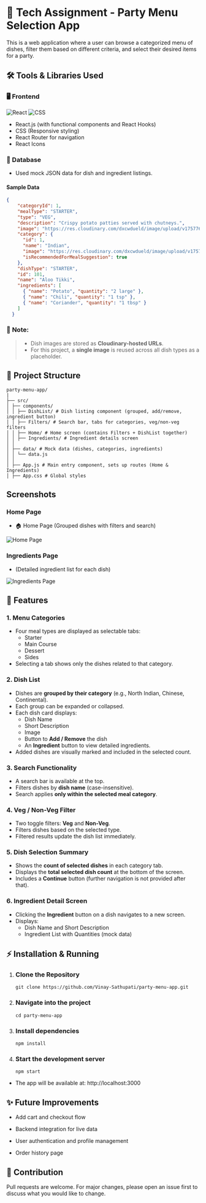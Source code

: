 # 🍴 Tech Assignment - Party Menu Selection App

This is a web application where a user can browse a categorized menu of dishes, filter them based on different criteria, and select their desired items for a party.

## 🛠 Tools & Libraries Used

### 🖥️ Frontend

![React](https://img.shields.io/badge/Frontend-React-blue)
![CSS](https://img.shields.io/badge/Styling-CSS3-blueviolet)

- React.js (with functional components and React Hooks)
- CSS (Responsive styling)
- React Router for navigation
- React Icons

### 💽 Database

- Used mock JSON data for dish and ingredient listings.

#### Sample Data

```json
{
    "categoryId": 1,
    "mealType": "STARTER",
    "type": "VEG",
    "description": "Crispy potato patties served with chutneys.",
    "image": "https://res.cloudinary.com/dxcwdueld/image/upload/v1757766893/image_191_kryog8.jpg",
    "category": {
      "id": 1,
      "name": "Indian",
      "image": "https://res.cloudinary.com/dxcwdueld/image/upload/v1757879774/image_207_edwnny.jpg",
      "isRecommendedForMealSuggestion": true
    },
    "dishType": "STARTER",
    "id": 101,
    "name": "Aloo Tikki",
    "ingredients": [
      { "name": "Potato", "quantity": "2 large" },
      { "name": "Chili", "quantity": "1 tsp" },
      { "name": "Coriander", "quantity": "1 tbsp" }
    ]
  }

  ```

### 📌 **Note:**  
> - Dish images are stored as **Cloudinary-hosted URLs**.  
> - For this project, a **single image** is reused across all dish types as a placeholder.


## 📂 Project Structure
```
party-menu-app/
|
├── src/
│ ├── components/
│ │ ├── DishList/ # Dish listing component (grouped, add/remove, ingredient button)
│ │ ├── Filters/ # Search bar, tabs for categories, veg/non-veg filters
│ │ ├── Home/ # Home screen (contains Filters + DishList together)
│ │ ├── Ingredients/ # Ingredient details screen
│ │
│ ├── data/ # Mock data (dishes, categories, ingredients)
│ │ └── data.js
│ │
│ ├── App.js # Main entry component, sets up routes (Home & Ingredients)
│ ├── App.css # Global styles
```
## Screenshots

### Home Page
- 🏠 Home Page (Grouped dishes with filters and search)
  
![Home Page](./screenshots/home_page.png)

### Ingredients Page

- (Detailed ingredient list for each dish)
  
![Ingredients Page](./screenshots/ingredients_list_page.png)

## 🚀 Features

### 1. Menu Categories
- Four meal types are displayed as selectable tabs:
  - Starter  
  - Main Course  
  - Dessert  
  - Sides  
- Selecting a tab shows only the dishes related to that category.

### 2. Dish List
- Dishes are **grouped by their category** (e.g., North Indian, Chinese, Continental).  
- Each group can be expanded or collapsed.  
- Each dish card displays:
  - Dish Name  
  - Short Description  
  - Image  
  - Button to **Add / Remove** the dish  
  - An **Ingredient** button to view detailed ingredients.  
- Added dishes are visually marked and included in the selected count.

### 3. Search Functionality
- A search bar is available at the top.  
- Filters dishes by **dish name** (case-insensitive).  
- Search applies **only within the selected meal category**.

### 4. Veg / Non-Veg Filter
- Two toggle filters: **Veg** and **Non-Veg**.  
- Filters dishes based on the selected type.  
- Filtered results update the dish list immediately.  

### 5. Dish Selection Summary
- Shows the **count of selected dishes** in each category tab.  
- Displays the **total selected dish count** at the bottom of the screen.  
- Includes a **Continue** button (further navigation is not provided after that).  

### 6. Ingredient Detail Screen
- Clicking the **Ingredient** button on a dish navigates to a new screen.  
- Displays:
  - Dish Name and Short Description  
  - Ingredient List with Quantities (mock data) 

## ⚡ Installation & Running

1. ### Clone the Repository

    ```
    git clone https://github.com/Vinay-Sathupati/party-menu-app.git
    ```
2. ### Navigate into the project

    ```
    cd party-menu-app
    ```
3. ### Install dependencies

    ```
    npm install
    ```
4. ### Start the development server

    ```
    npm start
    ```
- The app will be available at: http://localhost:3000


## ✨ Future Improvements

- Add cart and checkout flow

- Backend integration for live data

- User authentication and profile management

- Order history page


## 🎁 Contribution
Pull requests are welcome. For major changes, please open an issue first to discuss what you would like to change.

